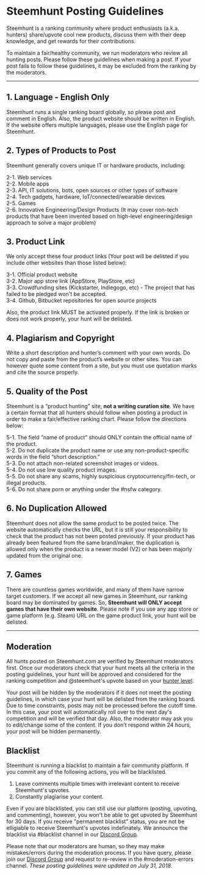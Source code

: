 # Steemhunt Posting Guidelines

Steemhunt is a ranking community where product enthusiasts (a.k.a. hunters) share/upvote cool new products, discuss them with their deep knowledge, and get rewards for their contributions. 

To maintain a fair/healthy community, we run moderators who review all hunting posts. Please follow these guidelines when making a post. If your post fails to follow these guidelines, it may be excluded from the ranking by the moderators.

<hr>

## 1. Language - English Only
Steemhunt runs a single ranking board globally, so please post and comment in English. Also, the product website should be written in English. If the website offers multiple languages, please use the English page for Steemhunt.

## 2. Types of Products to Post
Steemhunt generally covers unique IT or hardware products, including:

2-1. Web services<br>
2-2. Mobile apps<br>
2-3. API, IT solutions, bots, open sources or other types of software<br>
2-4. Tech gadgets, hardware, IoT/connected/wearable devices<br>
2-5. Games<br>
2-6. Innovative Engineering/Design Products (It may cover non-tech products that have been invented based on high-level engineering/design approach to solve a major problem)

## 3. Product Link
We only accept these four product links (Your post will be delisted if you include other websites than those listed below):

3-1. Official product website<br>
3-2. Major app store link (AppStore, PlayStore, etc)<br>
3-3. Crowdfunding sites (Kickstarter, Indiegogo, etc) - The project that has failed to be pledged won't be accepted.<br>
3-4. Github, Bitbucket repositories for open source projects 

Also, the product link MUST be activated properly. If the link is broken or does not work properly, your hunt will be delisted.

## 4. Plagiarism and Copyright
Write a short description and hunter’s comment with your own words. Do not copy and paste from the product’s website or other sites. You can however quote some content from a site, but you must use quotation marks and cite the source properly.

## 5. Quality of the Post
Steemhunt is a “product hunting” site, **not a writing curation site**. We have a certain format that all hunters should follow when posting a product in order to make a fair/effective ranking chart. Please follow the directions below:

5-1. The field “name of product” should ONLY contain the official name of the product.<br>
5-2. Do not duplicate the product name or use any non-product-specific words in the field “short description.” <br>
5-3. Do not attach non-related screenshot images or videos.<br>
5-4. Do not use low quality product images.<br>
5-5. Do not share any scams, highly suspicious cryptocurrency/fin-tech, or illegal products.<br>
5-6. Do not share porn or anything under the #nsfw category.

## 6. No Duplication Allowed
Steemhunt does not allow the same product to be posted twice. The website automatically checks the URL, but it is still your responsibility to check that the product has not been posted previously. If your product has already been featured from the same brand/maker, the duplication is allowed only when the product is a newer model (V2) or has been majorly updated from the original one.

## 7. Games
There are countless games worldwide, and many of them have narrow target customers. If we accept all new games in Steemhunt, our ranking board may be dominated by games. So, **Steemhunt will ONLY accept games that have their own website**. Please note if you use any app store or game platform (e.g. Steam) URL on the game product link, your hunt will be delisted.


<hr>

## Moderation
All hunts posted on Steemhunt.com are verified by Steemhunt moderators first. Once our moderators check that your hunt meets all the criteria in the posting guidelines, your hunt will be approved and considered for the ranking competition and @steemhunt's upvote based on your [hunter level](https://steemit.com/steemhunt/@steemhunt/steemhunt-abv-2-0-introducing-hunter-level-based-steemhunt-upvotes-or-new-category-search-feature).

Your post will be hidden by the moderators if it does not meet the posting guidelines, in which case your hunt will be delisted from the ranking board. Due to time constraints, posts may not be processed before the cutoff time. In this case, your post will automatically roll over to the next day's competition and will be verified that day. Also, the moderator may ask you to edit/change some of the content. If you don't respond within 24 hours, your post will be hidden permanently.

## Blacklist
Steemhunt is running a blacklist to maintain a fair community platform. If you commit any of the following actions, you will be blacklisted.
1. Leave comments multiple times with irrelevant content to receive Steemhunt's upvotes.
2. Constantly plagiarise your content.

Even if you are blacklisted, you can still use our platform (posting, upvoting, and commenting), however, you won't be able to get upvoted by Steemhunt for 30 days. If you receive "permanent blacklist" status, you are not be elligiable to receive Steemhunt's upvotes indefinately. We announce the blacklist via #blacklist channel in our [Discord Group](https://discord.gg/mWXpgks).


Please note that our moderators are human, so they may make mistakes/errors during the moderation process. If you have query, please join our [Discord Group](https://discord.gg/mWXpgks) and request to re-review in the #moderation-errors channel. *These posting guidelines were updated on July 31, 2018.*
